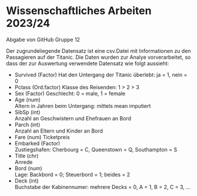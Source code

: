 # Wissenschaftliches Arbeiten 2023/24
Abgabe von GitHub Gruppe 12

Der zugrundeliegende Datensatz ist eine csv.Datei mit Informationen zu den Passagieren auf der Titanic. 
Die Daten wurden zur Analye vorverarbeitet, so dass der zur Auswertung verwendete Datensatz wie folgt aussieht:  

- Survived (Factor)
Hat den Untergang der Titanic überlebt: ja = 1, nein = 0
- Pclass (Ord.factor)
Klasse des Reisenden: 1 > 2 > 3 
- Sex (Factor)
Geschlecht: 0 = male, 1 = female
- Age (num)        
Altern in Jahren beim Untergang: mittels mean imputiert
- SibSp (int)        
Anzahl an Geschwistern und Ehefrauen an Bord
- Parch (int)        
Anzahl an Eltern und Kinder an Bord
- Fare (num)
Ticketpreis
- Embarked (Factor)     
Zustiegshafen: Cherbourg = C, Queenstown = Q, Southampton = S
- Title (chr)        
Anrede
- Bord (num)        
Lage: Backbord = 0; Steuerbord = 1; beides = 2
- Deck (int)        
Buchstabe der Kabinennumer: mehrere Decks = 0, A = 1, B = 2, C = 3, ...
